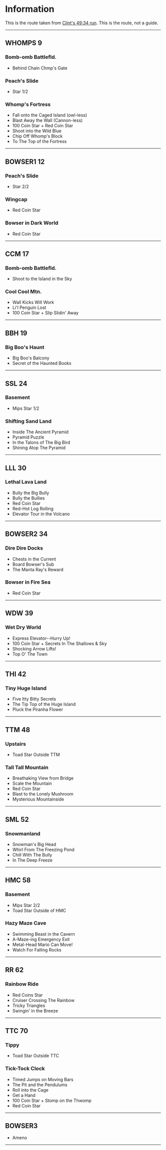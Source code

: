 # Information
This is the route taken from [Clint's 49:34 run](https://youtu.be/3xrXkuysmfY). This is the route, not a guide.

---

## WHOMPS 9
### Bomb-omb Battlefld.
- Behind Chain Chmp's Gate
### Peach's Slide
- Star 1/2
### Whomp's Fortress
- Fall onto the Caged Island (owl-less)
- Blast Away the Wall (Cannon-less)
- 100 Coin Star + Red Coin Star
- Shoot into the Wild Blue
- Chip Off Whomp's Block
- To The Top of the Fortress
---
## BOWSER1 12
### Peach's Slide
- Star 2/2
### Wingcap
- Red Coin Star
### Bowser in Dark World
- Red Coin Star
---
## CCM 17
### Bomb-omb Battlefld.
- Shoot to the Island in the Sky
### Cool Cool Mtn.
- Wall Kicks Will Work
- Li'l Penguin Lost
- 100 Coin Star + Slip Slidin' Away
---
## BBH 19
### Big Boo's Haunt
- Big Boo's Balcony
- Secret of the Haunted Books
---
## SSL 24
### Basement
- Mips Star 1/2
### Shifting Sand Land
- Inside The Ancient Pyramid
- Pyramid Puzzle
- In the Talons of The Big Bird
- Shining Atop The Pyramid
---
## LLL 30
### Lethal Lava Land
- Bully the Big Bully
- Bully the Bullies
- Red Coin Star
- Red-Hot Log Rolling
- Elevator Tour in the Volcano
---
## BOWSER2 34
### Dire Dire Docks
- Chests in the Current
- Board Bowser's Sub
- The Manta Ray's Reward
### Bowser in Fire Sea
- Red Coin Star
---
## WDW 39
### Wet Dry World
- Express Elevator--Hurry Up!
- 100 Coin Star + Secrets In The Shallows & Sky
- Shocking Arrow Lifts!
- Top O' The Town
---
## THI 42
### Tiny Huge Island
- Five Itty Bitty Secrets
- The Tip Top of the Huge Island
- Pluck the Piranha Flower
---
## TTM 48
### Upstairs
- Toad Star Outside TTM
### Tall Tall Mountain
- Breathaking View from Bridge
- Scale the Mountain
- Red Coin Star
- Blast to the Lonely Mushroom
- Mysterious Mountainside
---
## SML 52
### Snowmanland
- Snowman's Big Head
- Whirl From The Freezing Pond
- Chill With The Bully
- In The Deep Freeze
---
## HMC 58
### Basement
- Mips Star 2/2
- Toad Star Outside of HMC
### Hazy Maze Cave
- Swimming Beast in the Cavern
- A-Maze-ing Emergency Exit
- Metal-Head Mario Can Move!
- Watch For Falling Rocks
---
## RR 62
### Rainbow Ride
- Red Coins Star
- Cruiser Crossing The Rainbow
- Tricky Triangles
- Swingin' in the Breeze
---
## TTC 70
### Tippy
- Toad Star Outside TTC
### Tick-Tock Clock
- Timed Jumps on Moving Bars
- The Pit and the Pendulums
- Roll into the Cage
- Get a Hand
- 100 Coin Star + Stomp on the Thwomp
- Red Coin Star
---
## BOWSER3
- Ameno
---